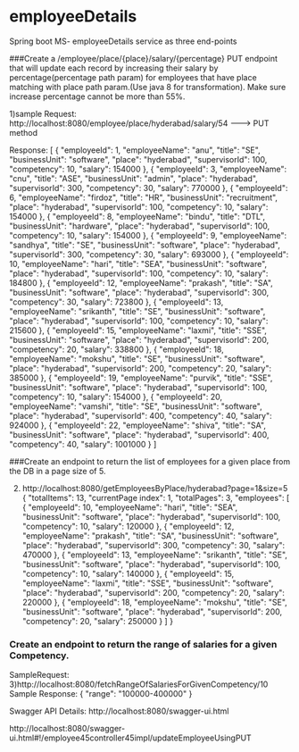 # employeeDetails
Spring boot MS-
employeeDetails service as three end-points

###Create a /employee/place/{place}/salary/{percentage} PUT endpoint that will update each record by increasing their salary by percentage(percentage path param) 
for employees that have place matching with place path param.(Use java 8 for transformation). Make sure increase percentage cannot be more than 55%.

1)sample Request:
http://localhost:8080/employee/place/hyderabad/salary/54  ---> PUT method


Response: 
[
    {
        "employeeId": 1,
        "employeeName": "anu",
        "title": "SE",
        "businessUnit": "software",
        "place": "hyderabad",
        "supervisorId": 100,
        "competency": 10,
        "salary": 154000
    },
    {
        "employeeId": 3,
        "employeeName": "cnu",
        "title": "ASE",
        "businessUnit": "admin",
        "place": "hyderabad",
        "supervisorId": 300,
        "competency": 30,
        "salary": 770000
    },
    {
        "employeeId": 6,
        "employeeName": "firdoz",
        "title": "HR",
        "businessUnit": "recruitment",
        "place": "hyderabad",
        "supervisorId": 100,
        "competency": 10,
        "salary": 154000
    },
    {
        "employeeId": 8,
        "employeeName": "bindu",
        "title": "DTL",
        "businessUnit": "hardware",
        "place": "hyderabad",
        "supervisorId": 100,
        "competency": 10,
        "salary": 154000
    },
    {
        "employeeId": 9,
        "employeeName": "sandhya",
        "title": "SE",
        "businessUnit": "software",
        "place": "hyderabad",
        "supervisorId": 300,
        "competency": 30,
        "salary": 693000
    },
    {
        "employeeId": 10,
        "employeeName": "hari",
        "title": "SEA",
        "businessUnit": "software",
        "place": "hyderabad",
        "supervisorId": 100,
        "competency": 10,
        "salary": 184800
    },
    {
        "employeeId": 12,
        "employeeName": "prakash",
        "title": "SA",
        "businessUnit": "software",
        "place": "hyderabad",
        "supervisorId": 300,
        "competency": 30,
        "salary": 723800
    },
    {
        "employeeId": 13,
        "employeeName": "srikanth",
        "title": "SE",
        "businessUnit": "software",
        "place": "hyderabad",
        "supervisorId": 100,
        "competency": 10,
        "salary": 215600
    },
    {
        "employeeId": 15,
        "employeeName": "laxmi",
        "title": "SSE",
        "businessUnit": "software",
        "place": "hyderabad",
        "supervisorId": 200,
        "competency": 20,
        "salary": 338800
    },
    {
        "employeeId": 18,
        "employeeName": "mokshu",
        "title": "SE",
        "businessUnit": "software",
        "place": "hyderabad",
        "supervisorId": 200,
        "competency": 20,
        "salary": 385000
    },
    {
        "employeeId": 19,
        "employeeName": "purvik",
        "title": "SSE",
        "businessUnit": "software",
        "place": "hyderabad",
        "supervisorId": 100,
        "competency": 10,
        "salary": 154000
    },
    {
        "employeeId": 20,
        "employeeName": "vamshi",
        "title": "SE",
        "businessUnit": "software",
        "place": "hyderabad",
        "supervisorId": 400,
        "competency": 40,
        "salary": 924000
    },
    {
        "employeeId": 22,
        "employeeName": "shiva",
        "title": "SA",
        "businessUnit": "software",
        "place": "hyderabad",
        "supervisorId": 400,
        "competency": 40,
        "salary": 1001000
    }
]


###Create an endpoint to return the list of employees for a given place from the DB in a page size of 5. 

2) http://localhost:8080/getEmployeesByPlace/hyderabad?page=1&size=5
{
    "totalItems": 13,
    "currentPage index": 1,
    "totalPages": 3,
    "employees": [
        {
            "employeeId": 10,
            "employeeName": "hari",
            "title": "SEA",
            "businessUnit": "software",
            "place": "hyderabad",
            "supervisorId": 100,
            "competency": 10,
            "salary": 120000
        },
        {
            "employeeId": 12,
            "employeeName": "prakash",
            "title": "SA",
            "businessUnit": "software",
            "place": "hyderabad",
            "supervisorId": 300,
            "competency": 30,
            "salary": 470000
        },
        {
            "employeeId": 13,
            "employeeName": "srikanth",
            "title": "SE",
            "businessUnit": "software",
            "place": "hyderabad",
            "supervisorId": 100,
            "competency": 10,
            "salary": 140000
        },
        {
            "employeeId": 15,
            "employeeName": "laxmi",
            "title": "SSE",
            "businessUnit": "software",
            "place": "hyderabad",
            "supervisorId": 200,
            "competency": 20,
            "salary": 220000
        },
        {
            "employeeId": 18,
            "employeeName": "mokshu",
            "title": "SE",
            "businessUnit": "software",
            "place": "hyderabad",
            "supervisorId": 200,
            "competency": 20,
            "salary": 250000
        }
    ]
}




### Create an endpoint to return the range of salaries for a given Competency.
SampleRequest:
3)http://localhost:8080/fetchRangeOfSalariesForGivenCompetency/10
Sample Response:
{
    "range": "100000-400000"
}


Swagger API Details:
http://localhost:8080/swagger-ui.html

http://localhost:8080/swagger-ui.html#!/employee45controller45impl/updateEmployeeUsingPUT
